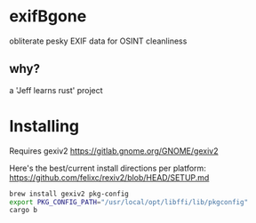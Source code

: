 # exifBgone
obliterate pesky EXIF data for OSINT cleanliness

## why?
a 'Jeff learns rust' project

# Installing
Requires gexiv2
https://gitlab.gnome.org/GNOME/gexiv2

Here's the best/current install directions per platform:
https://github.com/felixc/rexiv2/blob/HEAD/SETUP.md


```bash
brew install gexiv2 pkg-config
export PKG_CONFIG_PATH="/usr/local/opt/libffi/lib/pkgconfig"
cargo b
```
